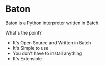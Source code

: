 # Baton

Baton is a Python interpreter written in Batch.

What's the point?

- It's Open Source and Written in Batch
- It's Simple to use
- You don't have to install anything
- It's Extensible